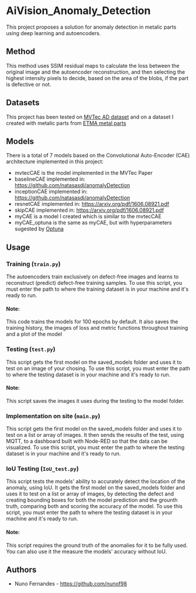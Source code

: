 # AiVision_Anomaly_Detection
This project proposes a solution for anomaly detection in metalic parts using deep learning and autoencoders.

## Method
This method uses SSIM residual maps to calculate the loss between the original image and the autoencoder reconstruction, and then selecting the highest intensity pixels to decide, based on the area of the blobs, if the part is defective or not.

## Datasets
This project has been tested on [MVTec AD dataset](https://www.mvtec.com/company/research/datasets/mvtec-ad/) and on a dataset I created with metalic parts from [ETMA metal parts](https://etmametalparts.com/en/home/)

## Models
There is a total of 7 models based on the Convolutional Auto-Encoder (CAE) architecture implemented in this project:

* mvtecCAE is the model implemented in the MVTec Paper
* baselineCAE implemented in: https://github.com/natasasdj/anomalyDetection
* inceptionCAE implemented in: https://github.com/natasasdj/anomalyDetection
* resnetCAE implemented in: https://arxiv.org/pdf/1606.08921.pdf
* skipCAE implemented in: https://arxiv.org/pdf/1606.08921.pdf
* myCAE is a model I created which is similar to the mvtecCAE
* myCAE_optuna is the same as myCAE, but with hyperparameters sugested by [Optuna](https://optuna.org/)

## Usage
### Training (`train.py`)
The autoencoders train exclusively on defect-free images and learns to reconstruct (predict) defect-free training samples.
To use this script, you must enter the path to where the training dataset is in your machine and it's ready to run.
#### Note:
This code trains the models for 100 epochs by default.
It also saves the training history, the images of loss and metric functions throughout training and a plot of the model

### Testing (`test.py`)
This script gets the first model on the saved_models folder and uses it to test on an image of your chosing.
To use this script, you must enter the path to where the testing dataset is in your machine and it's ready to run.
#### Note:
This script saves the images it uses during the testing to the model folder.

### Implementation on site (`main.py`)
This script gets the first model on the saved_models folder and uses it to test on a list or array of images.
It then sends the results of the test, using MQTT, to a dashboard built with Node-RED so that the data can be visualized.
To use this script, you must enter the path to where the testing dataset is in your machine and it's ready to run.

### IoU Testing (`IoU_test.py`)
This script tests the models' ability to accurately detect the location of the anomaly, using IoU.
It gets the first model on the saved_models folder and uses it to test on a list or array of images, by detecting the defect and creating bounding boxes for both the model prediction and the grounth truth, comparing both and scoring the accuracy of the model.
To use this script, you must enter the path to where the testing dataset is in your machine and it's ready to run.
#### Note:
This script requires the ground truth of the anomalies for it to be fully used. You can also use it the measure the models' accuracy without IoU.

## Authors
* Nuno Fernandes - https://github.com/nunof98

